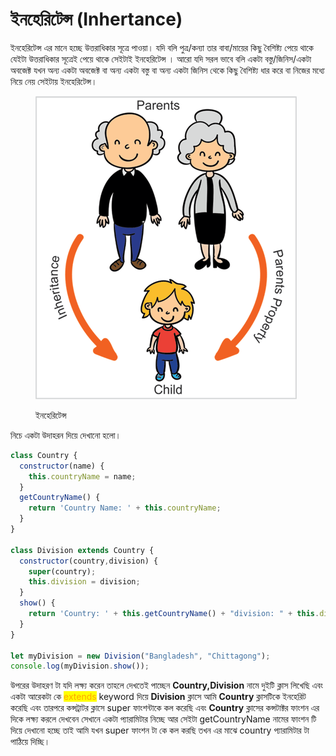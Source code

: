 # ইনহেরিটেন্স (Inhertance)

ইনহেরিটেন্স এর মানে হচ্ছে উত্তরাধিকার সূত্রে পাওয়া। যদি বলি পুত্র/কন্যা তার বাবা/মায়ের কিছু বৈশিষ্ট্য পেয়ে থাকে যেইটা উত্তরাধিকার সূত্রেই পেয়ে থাকে সেইটাই ইনহেরিটেন্স । আরো যদি সরল ভাবে বলি একটা বস্তু/জিনিস/একটা অবজেক্ট যখন অন্য একটা অবজেক্ট বা অন্য একটা বস্তু বা অন্য একটা জিনিস থেকে কিছু বৈশিষ্ট্য ধার করে বা নিজের মধ্যে নিয়ে নেয় সেইটায় ইনহেরিটেন্স।

<figure><img src="../.gitbook/assets/image (2).png" alt=""><figcaption><p>ইনহেরিটেন্স </p></figcaption></figure>

নিচে একটা উদাহরন দিয়ে দেখানো হলো।

```javascript
class Country {
  constructor(name) {
    this.countryName = name;
  }
  getCountryName() {
    return 'Country Name: ' + this.countryName;
  }
}

class Division extends Country {
  constructor(country,division) {
    super(country);
    this.division = division;
  }
  show() {
    return 'Country: ' + this.getCountryName() + "division: " + this.division;
  }
}

let myDivision = new Division("Bangladesh", "Chittagong");
console.log(myDivision.show());
```

উপরের উদাহরণ টা যদি লক্ষ্য করেন তাহলে দেখতেই পাচ্ছেন **Country,Division** নামে দুইটি ক্লাস লিখেছি এবং একটা আরেকটা কে <mark style="color:orange;">extends</mark> keyword দিয়ে  **Division** ক্লাসে আমি **Country** ক্লাসটিকে ইনহেরিট করেছি এবং তারপরে কন্সট্রাটর ক্লাসে super ফাংশন্টাকে কল করেছি এবং **Country** ক্লাসের কন্সটাক্টর ফাংশন এর দিকে লক্ষ্য করলে দেখবেন সেখানে একটা প্যারামিটার নিচ্ছে আর সেইটা getCountryName নামের ফাংশন টি দিয়ে দেখানো হচ্ছে তাই আমি যখন super ফাংশন টা কে কল করছি তখন এর মাঝে country প্যারামিটার টা পাঠিয়ে দিচ্ছি।&#x20;
